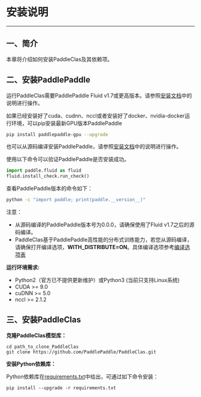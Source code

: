 # 安装说明

---

## 一、简介

本章将介绍如何安装PaddleClas及其依赖项。


## 二、安装PaddlePaddle

运行PaddleClas需要PaddlePaddle Fluid v1.7或更高版本。请参照[安装文档](http://www.paddlepaddle.org.cn/install/quick)中的说明进行操作。

如果已经安装好了cuda、cudnn、nccl或者安装好了docker、nvidia-docker运行环境，可以pip安装最新GPU版本PaddlePaddle

```bash
pip install paddlepaddle-gpu --upgrade
```

也可以从源码编译安装PaddlePaddle，请参照[安装文档](http://www.paddlepaddle.org.cn/install/quick)中的说明进行操作。

使用以下命令可以验证PaddlePaddle是否安装成功。

```python
import paddle.fluid as fluid
fluid.install_check.run_check()
```

查看PaddlePaddle版本的命令如下：

```bash
python -c "import paddle; print(paddle.__version__)"
```

注意：
- 从源码编译的PaddlePaddle版本号为0.0.0，请确保使用了Fluid v1.7之后的源码编译。
- PaddleClas基于PaddlePaddle高性能的分布式训练能力，若您从源码编译，请确保打开编译选项，**WITH_DISTRIBUTE=ON**。具体编译选项参考[编译选项表](https://www.paddlepaddle.org.cn/documentation/docs/zh/develop/install/Tables.html#id3)

**运行环境需求:**

- Python2（官方已不提供更新维护）或Python3 (当前只支持Linux系统)
- CUDA >= 9.0
- cuDNN >= 5.0
- nccl >= 2.1.2


## 三、安装PaddleClas

**克隆PaddleClas模型库：**

```
cd path_to_clone_PaddleClas
git clone https://github.com/PaddlePaddle/PaddleClas.git
```

**安装Python依赖库：**

Python依赖库在[requirements.txt](https://github.com/PaddlePaddle/PaddleClas/blob/master/requirements.txt)中给出，可通过如下命令安装：

```
pip install --upgrade -r requirements.txt
```
